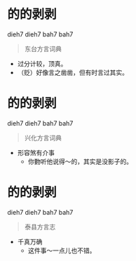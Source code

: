 # 的的剥剥
dieh7 dieh7 bah7 bah7
> 东台方言词典
- 过分计较，顶真。
- （贬）好像言之凿凿，但有时言过其实。

# 的的剥剥
dieh7 dieh7 bah7 bah7
> 兴化方言词典
- 形容煞有介事
  - 你覅听他说得～的，其实是没影子的。

# 的的剥剥
dieh7 dieh7 bah7 bah7
> 泰县方言志
- 千真万确
  - 这件事～一点儿也不错。
